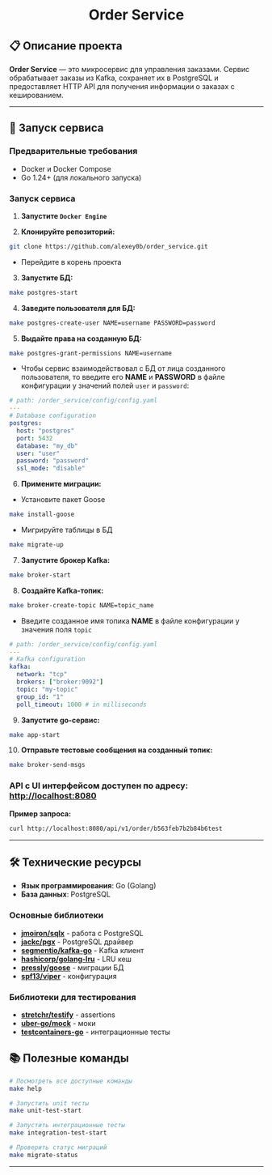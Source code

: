 <h1 align="center">Order Service</h1>

## 📋 Описание проекта

**Order Service** — это микросервис для управления заказами. Сервис обрабатывает заказы из Kafka, сохраняет их в PostgreSQL и предоставляет HTTP API для получения информации о заказах с кешированием.

---

## 🚀 Запуск сервиса 

### Предварительные требования

- Docker и Docker Compose
- Go 1.24+ (для локального запуска)

### Запуск сервиса

1. **Запустите `Docker Engine`**

2. **Клонируйте репозиторий:**

```bash
git clone https://github.com/alexey0b/order_service.git
```
-  Перейдите в корень проекта

3. **Запустите БД:**

```bash
make postgres-start
```

4. **Заведите пользователя для БД:**

```bash
make postgres-create-user NAME=username PASSWORD=password
```

5. **Выдайте права на созданную БД:**

```bash
make postgres-grant-permissions NAME=username
```

- Чтобы сервис взаимодействовал с БД от лица созданного пользователя, то введите его **NAME** и **PASSWORD** в файле конфигурации у значений полей `user` и `password`:

```yaml
# path: /order_service/config/config.yaml
---
# Database configuration
postgres:
  host: "postgres"
  port: 5432
  database: "my_db"
  user: "user"
  password: "password"
  ssl_mode: "disable"
```

6. **Примените миграции:**

- Установите пакет Goose

```bash
make install-goose
```

- Мигрируйте таблицы в БД

```bash
make migrate-up
```

7. **Запустите брокер Kafka:**

```bash
make broker-start
```

8. **Создайте Kafka-топик:**

```bash
make broker-create-topic NAME=topic_name
```

- Введите созданное имя топика **NAME** в файле конфигурации у значения поля `topic`

```yaml
# path: /order_service/config/config.yaml
---
# Kafka configuration
kafka:
  network: "tcp"
  brokers: ["broker:9092"]
  topic: "my-topic"
  group_id: "1"
  poll_timeout: 1000 # in milliseconds
```

9. **Запустите go-сервис:**

```bash
make app-start
```

10. **Отправьте тестовые сообщения на созданный топик:**

```bash
make broker-send-msgs
```

### API c UI интерфейсом доступен по адресу: [http://localhost:8080](http://localhost:8080)

**Пример запроса:**

```bash
curl http://localhost:8080/api/v1/order/b563feb7b2b84b6test
```

---

## 🛠️ Технические ресурсы

- **Язык программирования**: Go (Golang)
- **База данных**: PostgreSQL 

### Основные библиотеки 
- **[jmoiron/sqlx](https://github.com/jmoiron/sqlx)** - работа с PostgreSQL
- **[jackc/pgx](https://github.com/jackc/pgx)** - PostgreSQL драйвер
- **[segmentio/kafka-go](https://github.com/segmentio/kafka-go)** - Kafka клиент
- **[hashicorp/golang-lru](https://github.com/hashicorp/golang-lru)** - LRU кеш
- **[pressly/goose](https://github.com/pressly/goose)** - миграции БД
- **[spf13/viper](https://github.com/spf13/viper)** - конфигурация

### Библиотеки для тестирования

- **[stretchr/testify](https://github.com/stretchr/testify)** - assertions
- **[uber-go/mock](https://github.com/uber-go/mock)** - моки
- **[testcontainers-go](https://github.com/testcontainers/testcontainers-go)** - интеграционные тесты

## 📚 Полезные команды

```bash
# Посмотреть все доступные команды
make help

# Запустить unit тесты
make unit-test-start

# Запустить интеграционные тесты
make integration-test-start

# Проверить статус миграций
make migrate-status

```

---
